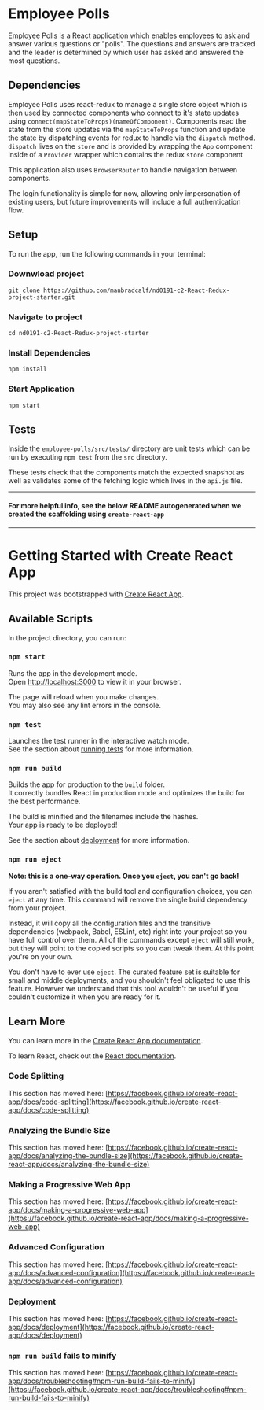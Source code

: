 # Employee Polls

Employee Polls is a React application which enables employees to ask and answer
various questions or "polls". The questions and answers are tracked and the
leader is determined by which user has asked and answered the most questions.

## Dependencies

Employee Polls uses react-redux to manage a single store object which is then used
by connected components who connect to it's state updates using
`connect(mapStateToProps)(nameOfComponent)`. Components read the state from
the store updates via the `mapStateToProps` function and update the state by dispatching events for redux
to handle via the `dispatch` method. `dispatch` lives on the `store` and is provided by wrapping the `App`
component inside of a `Provider` wrapper which contains the redux `store` component

This application also uses `BrowserRouter` to handle navigation between
components.

The login functionality is simple for now, allowing only
impersonation of existing users, but future improvements will include a full
authentication flow.

## Setup

To run the app, run the following commands in your terminal:

### Downwload project
    git clone https://github.com/manbradcalf/nd0191-c2-React-Redux-project-starter.git
### Navigate to project
    cd nd0191-c2-React-Redux-project-starter
### Install Dependencies
    npm install
### Start Application
    npm start

## Tests
Inside the `employee-polls/src/tests/` directory are unit tests which can be
run by executing `npm test` from the `src` directory.

These tests check that the components match the expected snapshot as well as validates some of the fetching logic which lives in
the `api.js` file.

---
#### For more helpful info, see the below README autogenerated when we created the scaffolding using `create-react-app`
---
# Getting Started with Create React App

This project was bootstrapped with [Create React App](https://github.com/facebook/create-react-app).

## Available Scripts

In the project directory, you can run:

### `npm start`

Runs the app in the development mode.\
Open [http://localhost:3000](http://localhost:3000) to view it in your browser.

The page will reload when you make changes.\
You may also see any lint errors in the console.

### `npm test`

Launches the test runner in the interactive watch mode.\
See the section about [running tests](https://facebook.github.io/create-react-app/docs/running-tests) for more information.

### `npm run build`

Builds the app for production to the `build` folder.\
It correctly bundles React in production mode and optimizes the build for the best performance.

The build is minified and the filenames include the hashes.\
Your app is ready to be deployed!

See the section about [deployment](https://facebook.github.io/create-react-app/docs/deployment) for more information.

### `npm run eject`

**Note: this is a one-way operation. Once you `eject`, you can't go back!**

If you aren't satisfied with the build tool and configuration choices, you can `eject` at any time. This command will remove the single build dependency from your project.

Instead, it will copy all the configuration files and the transitive dependencies (webpack, Babel, ESLint, etc) right into your project so you have full control over them. All of the commands except `eject` will still work, but they will point to the copied scripts so you can tweak them. At this point you're on your own.

You don't have to ever use `eject`. The curated feature set is suitable for small and middle deployments, and you shouldn't feel obligated to use this feature. However we understand that this tool wouldn't be useful if you couldn't customize it when you are ready for it.

## Learn More

You can learn more in the [Create React App documentation](https://facebook.github.io/create-react-app/docs/getting-started).

To learn React, check out the [React documentation](https://reactjs.org/).

### Code Splitting

This section has moved here: [https://facebook.github.io/create-react-app/docs/code-splitting](https://facebook.github.io/create-react-app/docs/code-splitting)

### Analyzing the Bundle Size

This section has moved here: [https://facebook.github.io/create-react-app/docs/analyzing-the-bundle-size](https://facebook.github.io/create-react-app/docs/analyzing-the-bundle-size)

### Making a Progressive Web App

This section has moved here: [https://facebook.github.io/create-react-app/docs/making-a-progressive-web-app](https://facebook.github.io/create-react-app/docs/making-a-progressive-web-app)

### Advanced Configuration

This section has moved here: [https://facebook.github.io/create-react-app/docs/advanced-configuration](https://facebook.github.io/create-react-app/docs/advanced-configuration)

### Deployment

This section has moved here: [https://facebook.github.io/create-react-app/docs/deployment](https://facebook.github.io/create-react-app/docs/deployment)

### `npm run build` fails to minify

This section has moved here: [https://facebook.github.io/create-react-app/docs/troubleshooting#npm-run-build-fails-to-minify](https://facebook.github.io/create-react-app/docs/troubleshooting#npm-run-build-fails-to-minify)
